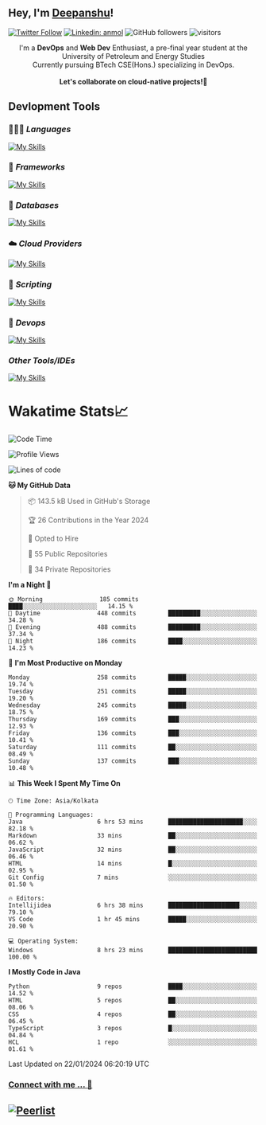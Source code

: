 ## Hey, I'm [Deepanshu](https://bio.link/deepanshgk)!

[![Twitter Follow](https://img.shields.io/twitter/follow/deepanshuurawat?label=Follow)](https://twitter.com/intent/follow?screen_name=deepanshuurawat)
[![Linkedin: anmol](https://img.shields.io/badge/-deepanshu-blue?style=flat-square&logo=Linkedin&logoColor=white&link=https://www.linkedin.com/in/deepanshu-rawat6/)](https://www.linkedin.com/in/deepanshu-rawat6/)
![GitHub followers](https://img.shields.io/github/followers/deepanshu-rawat6?label=Follow&style=social)
![visitors](https://visitor-badge.laobi.icu/badge?page_id=deepanshu-rawat6.deepanshu-rawat6)


<div align="center">
I'm a <b>DevOps</b> and <b>Web Dev</b> Enthusiast, a pre-final year student at the University of Petroleum and Energy Studies <br> Currently pursuing BTech CSE(Hons.) specializing in DevOps.
</div>

<br>

<div align="center">
 <b>Let's collaborate on cloud-native projects!🚀</b>
</div>

## **Devlopment Tools**

### 🧑🏻‍💻 *Languages*
[![My Skills](https://skillicons.dev/icons?i=go,java,py,js,ts,html,css&theme=dark)](https://skillicons.dev)

### 🔎 *Frameworks*
[![My Skills](https://skillicons.dev/icons?i=nodejs,express&theme=dark)](https://skillicons.dev)

### 🛅 *Databases*
[![My Skills](https://skillicons.dev/icons?i=mysql,mongodb,postgres,prisma&theme=dark)](https://skillicons.dev)

### ☁️ *Cloud Providers*
[![My Skills](https://skillicons.dev/icons?i=aws,netlify&theme=dark)](https://skillicons.dev)

### 📜 *Scripting*
[![My Skills](https://skillicons.dev/icons?i=bash&theme=dark)](https://skillicons.dev)

### 👀 *Devops*
[![My Skills](https://skillicons.dev/icons?i=docker,kubernetes,githubactions,jenkins,grafana,prometheus&theme=dark)](https://skillicons.dev)

### *Other Tools/IDEs*
[![My Skills](https://skillicons.dev/icons?i=git,github,vscode,idea,maven&theme=dark)](https://skillicons.dev)

# Wakatime Stats📈

<!--START_SECTION:waka-->
![Code Time](http://img.shields.io/badge/Code%20Time-129%20hrs%2046%20mins-blue)

![Profile Views](http://img.shields.io/badge/Profile%20Views-14-blue)

![Lines of code](https://img.shields.io/badge/From%20Hello%20World%20I%27ve%20Written-592.1%20thousand%20lines%20of%20code-blue)

**🐱 My GitHub Data** 

> 📦 143.5 kB Used in GitHub's Storage 
 > 
> 🏆 26 Contributions in the Year 2024
 > 
> 💼 Opted to Hire
 > 
> 📜 55 Public Repositories 
 > 
> 🔑 34 Private Repositories 
 > 
**I'm a Night 🦉** 

```text
🌞 Morning                185 commits         ████░░░░░░░░░░░░░░░░░░░░░   14.15 % 
🌆 Daytime                448 commits         █████████░░░░░░░░░░░░░░░░   34.28 % 
🌃 Evening                488 commits         █████████░░░░░░░░░░░░░░░░   37.34 % 
🌙 Night                  186 commits         ████░░░░░░░░░░░░░░░░░░░░░   14.23 % 
```
📅 **I'm Most Productive on Monday** 

```text
Monday                   258 commits         █████░░░░░░░░░░░░░░░░░░░░   19.74 % 
Tuesday                  251 commits         █████░░░░░░░░░░░░░░░░░░░░   19.20 % 
Wednesday                245 commits         █████░░░░░░░░░░░░░░░░░░░░   18.75 % 
Thursday                 169 commits         ███░░░░░░░░░░░░░░░░░░░░░░   12.93 % 
Friday                   136 commits         ███░░░░░░░░░░░░░░░░░░░░░░   10.41 % 
Saturday                 111 commits         ██░░░░░░░░░░░░░░░░░░░░░░░   08.49 % 
Sunday                   137 commits         ███░░░░░░░░░░░░░░░░░░░░░░   10.48 % 
```


📊 **This Week I Spent My Time On** 

```text
🕑︎ Time Zone: Asia/Kolkata

💬 Programming Languages: 
Java                     6 hrs 53 mins       █████████████████████░░░░   82.18 % 
Markdown                 33 mins             ██░░░░░░░░░░░░░░░░░░░░░░░   06.62 % 
JavaScript               32 mins             ██░░░░░░░░░░░░░░░░░░░░░░░   06.46 % 
HTML                     14 mins             █░░░░░░░░░░░░░░░░░░░░░░░░   02.95 % 
Git Config               7 mins              ░░░░░░░░░░░░░░░░░░░░░░░░░   01.50 % 

🔥 Editors: 
Intellijidea             6 hrs 38 mins       ████████████████████░░░░░   79.10 % 
VS Code                  1 hr 45 mins        █████░░░░░░░░░░░░░░░░░░░░   20.90 % 

💻 Operating System: 
Windows                  8 hrs 23 mins       █████████████████████████   100.00 % 
```

**I Mostly Code in Java** 

```text
Python                   9 repos             ████░░░░░░░░░░░░░░░░░░░░░   14.52 % 
HTML                     5 repos             ██░░░░░░░░░░░░░░░░░░░░░░░   08.06 % 
CSS                      4 repos             ██░░░░░░░░░░░░░░░░░░░░░░░   06.45 % 
TypeScript               3 repos             █░░░░░░░░░░░░░░░░░░░░░░░░   04.84 % 
HCL                      1 repo              ░░░░░░░░░░░░░░░░░░░░░░░░░   01.61 % 
```




 Last Updated on 22/01/2024 06:20:19 UTC
<!--END_SECTION:waka-->



### [Connect with me ... 💬](https://bio.link/deepanshgk) 
[![Peerlist](https://github-readme-badge.peerlist.io/api/deepanshurawat6?style=social)](https://peerlist.io/deepanshurawat6) 
---

<!--- 
![Snake animation](https://github.com/deepanshu-rawat6/deepanshu-rawat6/blob/output/github-contribution-grid-snake.svg)
---
--->

<!--- 
[![@deepanshurawat6's Holopin board](https://holopin.io/api/user/board?user=deepanshurawat6)](https://holopin.io/@deepanshurawat6)
---
--->
